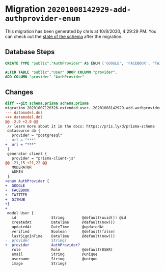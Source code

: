 # Migration `20201008142929-add-authprovider-enum`

This migration has been generated by chris at 10/8/2020, 4:29:29 PM.
You can check out the [state of the schema](./schema.prisma) after the migration.

## Database Steps

```sql
CREATE TYPE "public"."AuthProvider" AS ENUM ('GOOGLE', 'FACEBOOK', 'TWITTER', 'GITHUB')

ALTER TABLE "public"."User" DROP COLUMN "provider",
ADD COLUMN "provider" "AuthProvider"  
```

## Changes

```diff
diff --git schema.prisma schema.prisma
migration 20201007120326-extended-user..20201008142929-add-authprovider-enum
--- datamodel.dml
+++ datamodel.dml
@@ -2,9 +2,9 @@
 // learn more about it in the docs: https://pris.ly/d/prisma-schema
 datasource db {
   provider = "postgresql"
-  url = "***"
+  url = "***"
 }
 generator client {
   provider = "prisma-client-js"
@@ -21,15 +21,22 @@
   MODERATOR
   ADMIN
 }
+enum AuthProvider {
+  GOOGLE
+  FACEBOOK
+  TWITTER
+  GITHUB
+}
+
 model User {
   id                String        @default(uuid()) @id
   createdAt         DateTime      @default(now())
   updatedAt         DateTime      @updatedAt
   verified          Boolean       @default(false)
   lastSignInTime    DateTime      @default(now())
-  provider          String?
+  provider          AuthProvider?
   role              Role          @default(USER)
   email             String        @unique
   username          String        @unique
   image             String?
```


